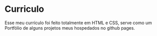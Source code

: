 # Curriculo
Esse meu currículo foi feito totalmente em HTML e CSS, serve como um Portfólio de alguns projetos meus hospedados no github pages.
